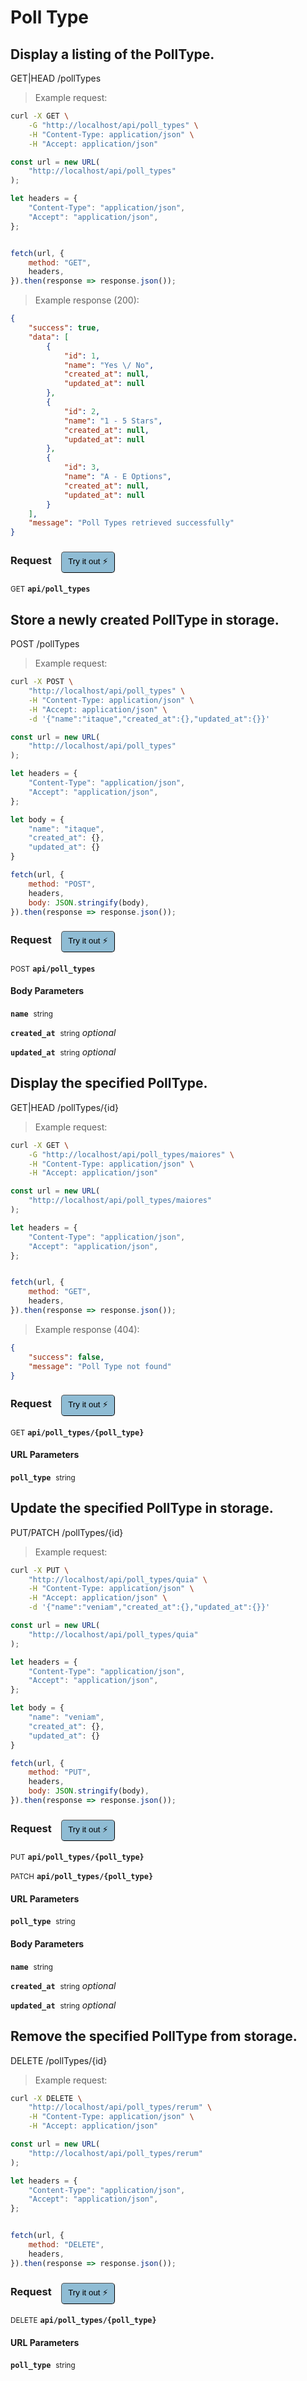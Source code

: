 # Poll Type


## Display a listing of the PollType.


GET|HEAD /pollTypes

> Example request:

```bash
curl -X GET \
    -G "http://localhost/api/poll_types" \
    -H "Content-Type: application/json" \
    -H "Accept: application/json"
```

```javascript
const url = new URL(
    "http://localhost/api/poll_types"
);

let headers = {
    "Content-Type": "application/json",
    "Accept": "application/json",
};


fetch(url, {
    method: "GET",
    headers,
}).then(response => response.json());
```


> Example response (200):

```json
{
    "success": true,
    "data": [
        {
            "id": 1,
            "name": "Yes \/ No",
            "created_at": null,
            "updated_at": null
        },
        {
            "id": 2,
            "name": "1 - 5 Stars",
            "created_at": null,
            "updated_at": null
        },
        {
            "id": 3,
            "name": "A - E Options",
            "created_at": null,
            "updated_at": null
        }
    ],
    "message": "Poll Types retrieved successfully"
}
```
<div id="execution-results-GETapi-poll_types" hidden>
    <blockquote>Received response<span id="execution-response-status-GETapi-poll_types"></span>:</blockquote>
    <pre class="json"><code id="execution-response-content-GETapi-poll_types"></code></pre>
</div>
<div id="execution-error-GETapi-poll_types" hidden>
    <blockquote>Request failed with error:</blockquote>
    <pre><code id="execution-error-message-GETapi-poll_types"></code></pre>
</div>
<form id="form-GETapi-poll_types" data-method="GET" data-path="api/poll_types" data-authed="0" data-hasfiles="0" data-headers='{"Content-Type":"application\/json","Accept":"application\/json"}' onsubmit="event.preventDefault(); executeTryOut('GETapi-poll_types', this);">
<h3>
    Request&nbsp;&nbsp;&nbsp;
        <button type="button" style="background-color: #8fbcd4; padding: 5px 10px; border-radius: 5px; border-width: thin;" id="btn-tryout-GETapi-poll_types" onclick="tryItOut('GETapi-poll_types');">Try it out ⚡</button>
    <button type="button" style="background-color: #c97a7e; padding: 5px 10px; border-radius: 5px; border-width: thin;" id="btn-canceltryout-GETapi-poll_types" onclick="cancelTryOut('GETapi-poll_types');" hidden>Cancel</button>&nbsp;&nbsp;
    <button type="submit" style="background-color: #6ac174; padding: 5px 10px; border-radius: 5px; border-width: thin;" id="btn-executetryout-GETapi-poll_types" hidden>Send Request 💥</button>
    </h3>
<p>
<small class="badge badge-green">GET</small>
 <b><code>api/poll_types</code></b>
</p>
</form>


## Store a newly created PollType in storage.


POST /pollTypes

> Example request:

```bash
curl -X POST \
    "http://localhost/api/poll_types" \
    -H "Content-Type: application/json" \
    -H "Accept: application/json" \
    -d '{"name":"itaque","created_at":{},"updated_at":{}}'

```

```javascript
const url = new URL(
    "http://localhost/api/poll_types"
);

let headers = {
    "Content-Type": "application/json",
    "Accept": "application/json",
};

let body = {
    "name": "itaque",
    "created_at": {},
    "updated_at": {}
}

fetch(url, {
    method: "POST",
    headers,
    body: JSON.stringify(body),
}).then(response => response.json());
```


<div id="execution-results-POSTapi-poll_types" hidden>
    <blockquote>Received response<span id="execution-response-status-POSTapi-poll_types"></span>:</blockquote>
    <pre class="json"><code id="execution-response-content-POSTapi-poll_types"></code></pre>
</div>
<div id="execution-error-POSTapi-poll_types" hidden>
    <blockquote>Request failed with error:</blockquote>
    <pre><code id="execution-error-message-POSTapi-poll_types"></code></pre>
</div>
<form id="form-POSTapi-poll_types" data-method="POST" data-path="api/poll_types" data-authed="0" data-hasfiles="0" data-headers='{"Content-Type":"application\/json","Accept":"application\/json"}' onsubmit="event.preventDefault(); executeTryOut('POSTapi-poll_types', this);">
<h3>
    Request&nbsp;&nbsp;&nbsp;
        <button type="button" style="background-color: #8fbcd4; padding: 5px 10px; border-radius: 5px; border-width: thin;" id="btn-tryout-POSTapi-poll_types" onclick="tryItOut('POSTapi-poll_types');">Try it out ⚡</button>
    <button type="button" style="background-color: #c97a7e; padding: 5px 10px; border-radius: 5px; border-width: thin;" id="btn-canceltryout-POSTapi-poll_types" onclick="cancelTryOut('POSTapi-poll_types');" hidden>Cancel</button>&nbsp;&nbsp;
    <button type="submit" style="background-color: #6ac174; padding: 5px 10px; border-radius: 5px; border-width: thin;" id="btn-executetryout-POSTapi-poll_types" hidden>Send Request 💥</button>
    </h3>
<p>
<small class="badge badge-black">POST</small>
 <b><code>api/poll_types</code></b>
</p>
<h4 class="fancy-heading-panel"><b>Body Parameters</b></h4>
<p>
<b><code>name</code></b>&nbsp;&nbsp;<small>string</small>  &nbsp;
<input type="text" name="name" data-endpoint="POSTapi-poll_types" data-component="body" required  hidden>
<br>

</p>
<p>
<b><code>created_at</code></b>&nbsp;&nbsp;<small>string</small>     <i>optional</i> &nbsp;
<input type="text" name="created_at" data-endpoint="POSTapi-poll_types" data-component="body"  hidden>
<br>

</p>
<p>
<b><code>updated_at</code></b>&nbsp;&nbsp;<small>string</small>     <i>optional</i> &nbsp;
<input type="text" name="updated_at" data-endpoint="POSTapi-poll_types" data-component="body"  hidden>
<br>

</p>

</form>


## Display the specified PollType.


GET|HEAD /pollTypes/{id}

> Example request:

```bash
curl -X GET \
    -G "http://localhost/api/poll_types/maiores" \
    -H "Content-Type: application/json" \
    -H "Accept: application/json"
```

```javascript
const url = new URL(
    "http://localhost/api/poll_types/maiores"
);

let headers = {
    "Content-Type": "application/json",
    "Accept": "application/json",
};


fetch(url, {
    method: "GET",
    headers,
}).then(response => response.json());
```


> Example response (404):

```json
{
    "success": false,
    "message": "Poll Type not found"
}
```
<div id="execution-results-GETapi-poll_types--poll_type-" hidden>
    <blockquote>Received response<span id="execution-response-status-GETapi-poll_types--poll_type-"></span>:</blockquote>
    <pre class="json"><code id="execution-response-content-GETapi-poll_types--poll_type-"></code></pre>
</div>
<div id="execution-error-GETapi-poll_types--poll_type-" hidden>
    <blockquote>Request failed with error:</blockquote>
    <pre><code id="execution-error-message-GETapi-poll_types--poll_type-"></code></pre>
</div>
<form id="form-GETapi-poll_types--poll_type-" data-method="GET" data-path="api/poll_types/{poll_type}" data-authed="0" data-hasfiles="0" data-headers='{"Content-Type":"application\/json","Accept":"application\/json"}' onsubmit="event.preventDefault(); executeTryOut('GETapi-poll_types--poll_type-', this);">
<h3>
    Request&nbsp;&nbsp;&nbsp;
        <button type="button" style="background-color: #8fbcd4; padding: 5px 10px; border-radius: 5px; border-width: thin;" id="btn-tryout-GETapi-poll_types--poll_type-" onclick="tryItOut('GETapi-poll_types--poll_type-');">Try it out ⚡</button>
    <button type="button" style="background-color: #c97a7e; padding: 5px 10px; border-radius: 5px; border-width: thin;" id="btn-canceltryout-GETapi-poll_types--poll_type-" onclick="cancelTryOut('GETapi-poll_types--poll_type-');" hidden>Cancel</button>&nbsp;&nbsp;
    <button type="submit" style="background-color: #6ac174; padding: 5px 10px; border-radius: 5px; border-width: thin;" id="btn-executetryout-GETapi-poll_types--poll_type-" hidden>Send Request 💥</button>
    </h3>
<p>
<small class="badge badge-green">GET</small>
 <b><code>api/poll_types/{poll_type}</code></b>
</p>
<h4 class="fancy-heading-panel"><b>URL Parameters</b></h4>
<p>
<b><code>poll_type</code></b>&nbsp;&nbsp;<small>string</small>  &nbsp;
<input type="text" name="poll_type" data-endpoint="GETapi-poll_types--poll_type-" data-component="url" required  hidden>
<br>

</p>
</form>


## Update the specified PollType in storage.


PUT/PATCH /pollTypes/{id}

> Example request:

```bash
curl -X PUT \
    "http://localhost/api/poll_types/quia" \
    -H "Content-Type: application/json" \
    -H "Accept: application/json" \
    -d '{"name":"veniam","created_at":{},"updated_at":{}}'

```

```javascript
const url = new URL(
    "http://localhost/api/poll_types/quia"
);

let headers = {
    "Content-Type": "application/json",
    "Accept": "application/json",
};

let body = {
    "name": "veniam",
    "created_at": {},
    "updated_at": {}
}

fetch(url, {
    method: "PUT",
    headers,
    body: JSON.stringify(body),
}).then(response => response.json());
```


<div id="execution-results-PUTapi-poll_types--poll_type-" hidden>
    <blockquote>Received response<span id="execution-response-status-PUTapi-poll_types--poll_type-"></span>:</blockquote>
    <pre class="json"><code id="execution-response-content-PUTapi-poll_types--poll_type-"></code></pre>
</div>
<div id="execution-error-PUTapi-poll_types--poll_type-" hidden>
    <blockquote>Request failed with error:</blockquote>
    <pre><code id="execution-error-message-PUTapi-poll_types--poll_type-"></code></pre>
</div>
<form id="form-PUTapi-poll_types--poll_type-" data-method="PUT" data-path="api/poll_types/{poll_type}" data-authed="0" data-hasfiles="0" data-headers='{"Content-Type":"application\/json","Accept":"application\/json"}' onsubmit="event.preventDefault(); executeTryOut('PUTapi-poll_types--poll_type-', this);">
<h3>
    Request&nbsp;&nbsp;&nbsp;
        <button type="button" style="background-color: #8fbcd4; padding: 5px 10px; border-radius: 5px; border-width: thin;" id="btn-tryout-PUTapi-poll_types--poll_type-" onclick="tryItOut('PUTapi-poll_types--poll_type-');">Try it out ⚡</button>
    <button type="button" style="background-color: #c97a7e; padding: 5px 10px; border-radius: 5px; border-width: thin;" id="btn-canceltryout-PUTapi-poll_types--poll_type-" onclick="cancelTryOut('PUTapi-poll_types--poll_type-');" hidden>Cancel</button>&nbsp;&nbsp;
    <button type="submit" style="background-color: #6ac174; padding: 5px 10px; border-radius: 5px; border-width: thin;" id="btn-executetryout-PUTapi-poll_types--poll_type-" hidden>Send Request 💥</button>
    </h3>
<p>
<small class="badge badge-darkblue">PUT</small>
 <b><code>api/poll_types/{poll_type}</code></b>
</p>
<p>
<small class="badge badge-purple">PATCH</small>
 <b><code>api/poll_types/{poll_type}</code></b>
</p>
<h4 class="fancy-heading-panel"><b>URL Parameters</b></h4>
<p>
<b><code>poll_type</code></b>&nbsp;&nbsp;<small>string</small>  &nbsp;
<input type="text" name="poll_type" data-endpoint="PUTapi-poll_types--poll_type-" data-component="url" required  hidden>
<br>

</p>
<h4 class="fancy-heading-panel"><b>Body Parameters</b></h4>
<p>
<b><code>name</code></b>&nbsp;&nbsp;<small>string</small>  &nbsp;
<input type="text" name="name" data-endpoint="PUTapi-poll_types--poll_type-" data-component="body" required  hidden>
<br>

</p>
<p>
<b><code>created_at</code></b>&nbsp;&nbsp;<small>string</small>     <i>optional</i> &nbsp;
<input type="text" name="created_at" data-endpoint="PUTapi-poll_types--poll_type-" data-component="body"  hidden>
<br>

</p>
<p>
<b><code>updated_at</code></b>&nbsp;&nbsp;<small>string</small>     <i>optional</i> &nbsp;
<input type="text" name="updated_at" data-endpoint="PUTapi-poll_types--poll_type-" data-component="body"  hidden>
<br>

</p>

</form>


## Remove the specified PollType from storage.


DELETE /pollTypes/{id}

> Example request:

```bash
curl -X DELETE \
    "http://localhost/api/poll_types/rerum" \
    -H "Content-Type: application/json" \
    -H "Accept: application/json"
```

```javascript
const url = new URL(
    "http://localhost/api/poll_types/rerum"
);

let headers = {
    "Content-Type": "application/json",
    "Accept": "application/json",
};


fetch(url, {
    method: "DELETE",
    headers,
}).then(response => response.json());
```


<div id="execution-results-DELETEapi-poll_types--poll_type-" hidden>
    <blockquote>Received response<span id="execution-response-status-DELETEapi-poll_types--poll_type-"></span>:</blockquote>
    <pre class="json"><code id="execution-response-content-DELETEapi-poll_types--poll_type-"></code></pre>
</div>
<div id="execution-error-DELETEapi-poll_types--poll_type-" hidden>
    <blockquote>Request failed with error:</blockquote>
    <pre><code id="execution-error-message-DELETEapi-poll_types--poll_type-"></code></pre>
</div>
<form id="form-DELETEapi-poll_types--poll_type-" data-method="DELETE" data-path="api/poll_types/{poll_type}" data-authed="0" data-hasfiles="0" data-headers='{"Content-Type":"application\/json","Accept":"application\/json"}' onsubmit="event.preventDefault(); executeTryOut('DELETEapi-poll_types--poll_type-', this);">
<h3>
    Request&nbsp;&nbsp;&nbsp;
        <button type="button" style="background-color: #8fbcd4; padding: 5px 10px; border-radius: 5px; border-width: thin;" id="btn-tryout-DELETEapi-poll_types--poll_type-" onclick="tryItOut('DELETEapi-poll_types--poll_type-');">Try it out ⚡</button>
    <button type="button" style="background-color: #c97a7e; padding: 5px 10px; border-radius: 5px; border-width: thin;" id="btn-canceltryout-DELETEapi-poll_types--poll_type-" onclick="cancelTryOut('DELETEapi-poll_types--poll_type-');" hidden>Cancel</button>&nbsp;&nbsp;
    <button type="submit" style="background-color: #6ac174; padding: 5px 10px; border-radius: 5px; border-width: thin;" id="btn-executetryout-DELETEapi-poll_types--poll_type-" hidden>Send Request 💥</button>
    </h3>
<p>
<small class="badge badge-red">DELETE</small>
 <b><code>api/poll_types/{poll_type}</code></b>
</p>
<h4 class="fancy-heading-panel"><b>URL Parameters</b></h4>
<p>
<b><code>poll_type</code></b>&nbsp;&nbsp;<small>string</small>  &nbsp;
<input type="text" name="poll_type" data-endpoint="DELETEapi-poll_types--poll_type-" data-component="url" required  hidden>
<br>

</p>
</form>



